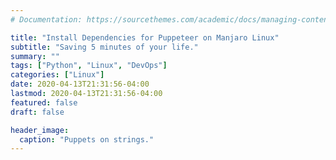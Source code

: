 ```yaml
---
# Documentation: https://sourcethemes.com/academic/docs/managing-content/

title: "Install Dependencies for Puppeteer on Manjaro Linux"
subtitle: "Saving 5 minutes of your life."
summary: ""
tags: ["Python", "Linux", "DevOps"]
categories: ["Linux"]
date: 2020-04-13T21:31:56-04:00
lastmod: 2020-04-13T21:31:56-04:00
featured: false
draft: false

header_image:
  caption: "Puppets on strings."
---
```

